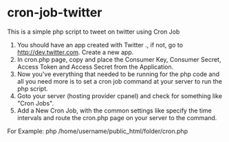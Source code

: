 cron-job-twitter
================

This is a simple php script to tweet on twitter using Cron Job


1. You should have an app created with Twitter ., if not, go to http://dev.twitter.com. Create a new app.
2. In cron.php page, copy and place the Consumer Key, Consumer Secret, Access Token and Access Secret from the Application.
3. Now you've everything that needed to be running for the php code and all you need more is to set a cron job command at your server to run the php script.
4. Goto your server (hosting provider cpanel) and check for something like "Cron Jobs".
5. Add a New Cron Job, with the common settings like specify the time intervals and route the cron.php page on your server to the command.

  For Example: php /home/username/public_html/folder/cron.php
